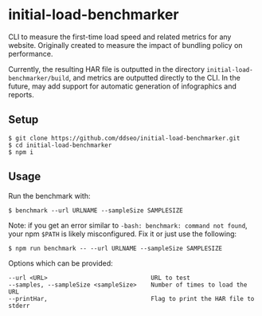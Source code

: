 # initial-load-benchmarker
CLI to measure the first-time load speed and related metrics for any website. Originally created to measure the impact of bundling policy on performance.

Currently, the resulting HAR file is outputted in the directory `initial-load-benchmarker/build`, and metrics are outputted directly to the CLI. In the future, may add support for automatic generation of infographics and reports.

## Setup
```
$ git clone https://github.com/ddseo/initial-load-benchmarker.git
$ cd initial-load-benchmarker
$ npm i
```

## Usage
Run the benchmark with:
```
$ benchmark --url URLNAME --sampleSize SAMPLESIZE
```
Note: if you get an error similar to `-bash: benchmark: command not found`, your npm `$PATH` is likely misconfigured. Fix it or just use the following:
```
$ npm run benchmark -- --url URLNAME --sampleSize SAMPLESIZE
```
Options which can be provided:

    --url <URL>                             URL to test
    --samples, --sampleSize <sampleSize>    Number of times to load the URL
    --printHar,                             Flag to print the HAR file to stderr
